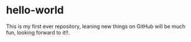 # hello-world
This is my first ever repository, leaning new things on GitHub will be much fun, looking forward to it!!.
